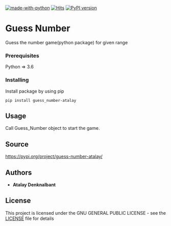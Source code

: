 [![made-with-python](https://img.shields.io/badge/Made%20with-Python-1f425f.svg)](https://www.python.org/) [![Hits](https://hits.seeyoufarm.com/api/count/incr/badge.svg?url=https%3A%2F%2Fgithub.com%2Fatalaydenknalbant%2FGuess_Number%2F&count_bg=%2379C83D&title_bg=%23555555&icon=&icon_color=%23E7E7E7&title=hits&edge_flat=false)](https://hits.seeyoufarm.com) [![PyPI version](https://badge.fury.io/py/guess-number-atalay.svg)](https://badge.fury.io/py/guess-number-atalay)
 

# Guess Number

Guess the number game(python package) for given range

### Prerequisites

Python => 3.6

### Installing

Install package by using pip

```
pip install guess_number-atalay
```

## Usage

Call Guess_Number object to start the game.

## Source

https://pypi.org/project/guess-number-atalay/

## Authors

* **Atalay Denknalbant** 

## License

This project is licensed under the GNU GENERAL PUBLIC LICENSE - see the [LICENSE](LICENSE.txt) file for details
